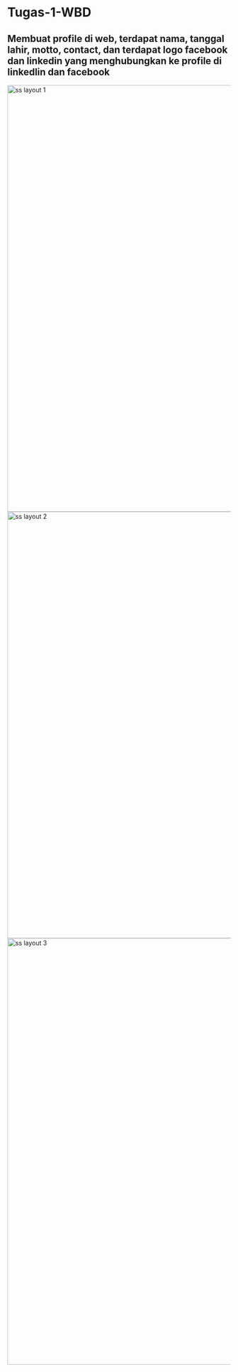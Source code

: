 # Tugas-1-WBD

## Membuat profile di web, terdapat nama, tanggal lahir, motto, contact, dan terdapat logo facebook dan linkedin yang menghubungkan ke profile di linkedlin dan facebook

<img width="960" alt="ss layout 1" src="https://user-images.githubusercontent.com/53868722/91470472-f3cdc300-e8be-11ea-8005-4b069008666e.png">
<img width="960" alt="ss layout 2" src="https://user-images.githubusercontent.com/53868722/91470476-f5978680-e8be-11ea-893d-5de6aed316b9.png">
<img width="960" alt="ss layout 3" src="https://user-images.githubusercontent.com/53868722/91470481-f6301d00-e8be-11ea-818d-c69074c46433.png">
